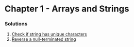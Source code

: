 # Chapter 1 - Arrays and Strings

### Solutions

1. [Check if string has unique characters][web1]
2. [Reverse a null-terminated string][web2]





[web1]: https://gist.github.com/MicBrain/75bf2338d72e937e9df0
[web2]: https://gist.github.com/MicBrain/08440c1cc2c4f6739247
